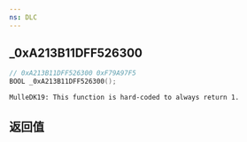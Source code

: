 ```yaml
---
ns: DLC
---
```

## _0xA213B11DFF526300

```c
// 0xA213B11DFF526300 0xF79A97F5
BOOL _0xA213B11DFF526300();
```

```
MulleDK19: This function is hard-coded to always return 1.  
```

## 返回值
